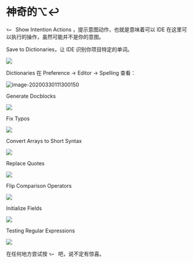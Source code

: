 # 神奇的⌥↩



`⌥↩ ` Show Intention Actions ，提示意图动作，也就是意味着可以 IDE 在这里可以执行的操作，虽然可能并不是你的意图。



Save to Dictionaries，让 IDE 识别你项目特定的单词。

![](https://tva1.sinaimg.cn/large/00831rSTly1gd8navlqipg30v40hnwt6.gif)

Dictionaries 在 Preference -> Editor -> Spelling 查看：

![image-20200330111300150](https://tva1.sinaimg.cn/large/00831rSTly1gdbs6e2cj5j30zg0jy410.jpg)



Generate Docblocks

![](https://tva1.sinaimg.cn/large/00831rSTly1gd67078rjag30qo0f0gsk.gif)



Fix Typos

![](https://tva1.sinaimg.cn/large/00831rSTly1gd670l5mgog30qo0f0n42.gif)



Convert Arrays to Short Syntax

![](https://tva1.sinaimg.cn/large/00831rSTly1gd670t9gmpg30qo0f00wn.gif)



Replace Quotes

![](https://tva1.sinaimg.cn/large/00831rSTly1gd6716ng2ug30qo0f0jv5.gif)



 Flip Comparison Operators

![](https://tva1.sinaimg.cn/large/00831rSTly1gd67gb0qwgg30qo0f0td9.gif)



 Initialize Fields

![](https://tva1.sinaimg.cn/large/00831rSTly1gd67i84qg7g30qm0f0qkl.gif)



Testing Regular Expressions

![](https://tva1.sinaimg.cn/large/00831rSTly1gd679cr27ig30qo0f0gq8.gif)





在任何地方尝试按 `⌥↩ ` 吧，说不定有惊喜。